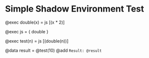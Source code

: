 # Simple Shadow Environment Test

@exec double(x) = js [(x * 2)]

@exec js = { double }

@exec test(n) = js [(double(n))]

@data result = @test(10)
@add `Result: @result`
